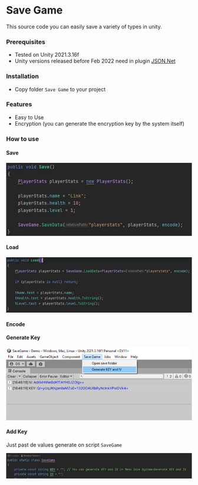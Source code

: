 # Save Game
This source code you can easily save a variety of types in unity.

### Prerequisites
- Tested on Unity 2021.3.16f
- Unity versions released before Feb 2022 need in plugin [JSON.Net](https://assetstore.unity.com/packages/tools/input-management/json-net-for-unity-11347 "JSON.Net")

### Installation
- Copy folder `Save Game` to your project

### Features
- Easy to Use
- Encryption (you can generate the encryption key by the system itself) 

### How to use
#### Save
![Save](https://github.com/dands-salaun/SaveGame-Unity/blob/main/SaveGame/Assets/SaveGame/Demo/Images/Save.JPG "Save")

#### Load
![Load](https://github.com/dands-salaun/SaveGame-Unity/blob/main/SaveGame/Assets/SaveGame/Demo/Images/Load.JPG "Load")

#### Encode
#### Generate Key
![Generate Key](https://github.com/dands-salaun/SaveGame-Unity/blob/main/SaveGame/Assets/SaveGame/Demo/Images/Generate_Key.png "Generate Key")

#### Add Key
Just past de values generate on script `SaveGame`

![Use Key](https://github.com/dands-salaun/SaveGame-Unity/blob/main/SaveGame/Assets/SaveGame/Demo/Images/Paste_Key.JPG "Use Key")
